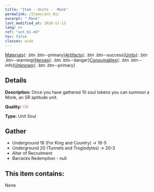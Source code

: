```yaml
---
title: "Item - Units -  Monk"
permalink: /Items/unt_61/
excerpt: " Monk"
last_modified_at: 2020-12-13
lang: en
ref: "unt_61.md"
toc: false
classes: wide
---
```

 [Materials](/Items/){: .btn .btn--primary}[Artifacts](/Items/Artifacts/){: .btn .btn--success}[Units](/Items/Units/){: .btn .btn--warning}[Heroes](/Items/Heroes/){: .btn .btn--danger}[Consumables](/Items/Consumables/){: .btn .btn--info}[Unknown](/Items/Unknown/){: .btn .btn--primary}

## Details
 **Description:** Once you have gathered 10 soul tokens you can summon a Monk, an SR aptitude unit.

 **Quality:** <span style="color: #DA70D6">OK</span>

 **Type:** Unit Soul

## Gather

*    Underground 16 (For King and Country) -> 16-5 
*    Underground 20 (Tunnels and Troglodytes) -> 20-3 
*    Altar of Recruitment 
*    Barracks Redemption - null 

## This item contains:

  None

